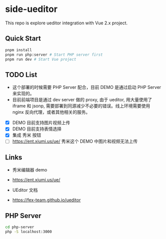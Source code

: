 # side-ueditor

This repo is explore ueditor integration with Vue 2.x project.

## Quick Start

```bash
pnpm install
pnpm run php:server # Start PHP server first
pnpm run dev # Start Vue project
```

## TODO List

- 这个部署的时候需要 PHP Server 配合，目前 DEMO 是通过启动 PHP Server 来实现的。
- 目前前端项目是通过 dev server 做的 proxy, 由于 ueditor, 用大量使用了 iframe 和 jsonp, 需要部署到同源减少不必要的错误。线上环境需要使用 nginx 反向代理，或者其他相关的服务。

- [x] DEMO 目前支持图片视频上传
- [x] DEMO 目前支持表情选择
- [x] 集成 秀米 按钮
- [ ] <https://ent.xiumi.us/ue/> 秀米这个 DEMO 中图片和视频无法上传

## Links

- 秀米编辑器 demo
- <https://ent.xiumi.us/ue/>

- UEditor 文档
- <https://fex-team.github.io/ueditor>

## PHP Server

```bash
cd php-server
php -S localhost:3000
```

<!--
## server

node.js server for ueditor

refs: <https://github.com/netpi/ueditor>

```bash
cd server
pnpm install
pnpm run dev
```
-->
